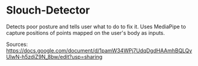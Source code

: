 # Slouch-Detector

Detects poor posture and tells user what to do to fix it. Uses MediaPipe to capture positions of points mapped on the user's body as inputs.

Sources: https://docs.google.com/document/d/1pamW34WPj7UdqDgdHAAmhBQLQyUlwN-h5zdiZ9N_8bw/edit?usp=sharing
